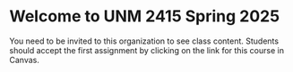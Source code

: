 # Welcome to UNM 2415 Spring 2025

You need to be invited to this organization to see class content.  Students should accept the first assignment by clicking on the link for this course in Canvas.
